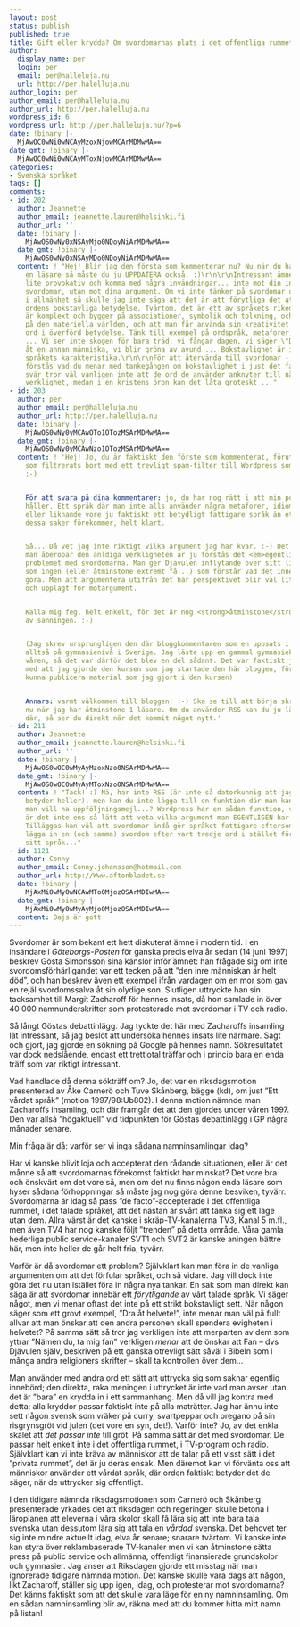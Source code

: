```yaml
---
layout: post
status: publish
published: true
title: Gift eller krydda? Om svordomarnas plats i det offentliga rummet
author:
  display_name: per
  login: per
  email: per@halleluja.nu
  url: http://per.halelluja.nu
author_login: per
author_email: per@halleluja.nu
author_url: http://per.halelluja.nu
wordpress_id: 6
wordpress_url: http://per.halleluja.nu/?p=6
date: !binary |-
  MjAwOC0wNi0wNCAyMzoxNjowMCArMDMwMA==
date_gmt: !binary |-
  MjAwOC0wNi0wNCAyMToxNjowMCArMDMwMA==
categories:
- Svenska språket
tags: []
comments:
- id: 202
  author: Jeannette
  author_email: jeannette.lauren@helsinki.fi
  author_url: ''
  date: !binary |-
    MjAwOS0wNy0xNSAyMjo0NDoyNiArMDMwMA==
  date_gmt: !binary |-
    MjAwOS0wNy0xNSAyMDo0NDoyNiArMDMwMA==
  content: ! "Hej! Blir jag den första som kommenterar nu? Nu när du har åtminstone
    en läsare så måste du ju UPPDATERA också. :)\r\n\r\nIntressant ämne - tänkte vara
    lite provokativ och komma med några invändningar... inte mot din inställning till
    svordomar, utan mot dina argument. Om vi inte tänker på svordomar utan språkanvändning
    i allmänhet så skulle jag inte säga att det är att förytliga det att inte använda
    ordens bokstavliga betydelse. Tvärtom, det är ett av språkets rikedomar att det
    är komplext och bygger på associationer, symbolik och tolkning, och inte direkt
    på den materiella världen, och att man får använda sin kreativitet och använda
    ord i överförd betydelse. Tänk till exempel på ordspråk, metaforer, bildspråk
    ... Vi ser inte skogen för bara träd, vi fångar dagen, vi säger \"Du är en ängel!\"
    åt en annan människa, vi blir gröna av avund ... Bokstavlighet är inte ett av
    språkets karakteristika.\r\n\r\nFör att återvända till svordomar - jag förstår
    förstås vad du menar med tankegången om bokstavlighet i just det fallet. De som
    svär tror väl vanligen inte att de ord de använder anknyter till någon andlig
    verklighet, medan i en kristens öron kan det låta groteskt ..."
- id: 203
  author: per
  author_email: per@halleluja.nu
  author_url: http://per.halelluja.nu
  date: !binary |-
    MjAwOS0wNy0yMCAwOTo1OTozMSArMDMwMA==
  date_gmt: !binary |-
    MjAwOS0wNy0yMCAwNzo1OTozMSArMDMwMA==
  content: ! 'Hej! Jo, du är faktiskt den förste som kommenterat, förutom 851 spam-kommentarer
    som filtrerats bort med ett trevligt spam-filter till Wordpress som jag använder.
    :-)


    För att svara på dina kommentarer: jo, du har nog rätt i att min poäng inte riktigt
    håller. Ett språk där man inte alls använder några metaforer, idiomatiska uttryck
    eller liknande vore ju faktiskt ett betydligt fattigare språk än ett språk där
    dessa saker förekommer, helt klart.


    Så... Då vet jag inte riktigt vilka argument jag har kvar. :-) Det här med att
    man åberopar den anldiga verkligheten är ju förstås det <em>egentliga</em> största
    problemet med svordomarna. Man ger Djävulen inflytande över sitt liv, på ett sätt
    som ingen (eller åtminstone extremt få...) som förstår vad det innebär skulle
    göra. Men att argumentera utifrån det här perspektivet blir väl lite mer kontroversiellt
    och upplagt för motargument.


    Kalla mig feg, helt enkelt, för det är nog <strong>åtminstone</strong> en del
    av sanningen. :-)


    (Jag skrev ursprungligen den där bloggkommentaren som en uppsats i Svenska B,
    alltså på gymnasienivå i Sverige. Jag läste upp en gammal gymnasiekurs under förra
    våren, så det var därför det blev en del sådant. Det var faktiskt just i samband
    med att jag gjorde den kursen som jag startade den här bloggen, för att t.ex.
    kunna publicera material som jag gjort i den kursen)


    Annars: varmt välkommen till bloggen! :-) Ska se till att börja skriva lite mer
    nu när jag har åtminstone 1 läsare. Om du använder RSS kan du ju lägga till mig
    där, så ser du direkt när det kommit något nytt.'
- id: 211
  author: Jeannette
  author_email: jeannette.lauren@helsinki.fi
  author_url: ''
  date: !binary |-
    MjAwOS0wOC0wMyAyMzoxNzo0NSArMDMwMA==
  date_gmt: !binary |-
    MjAwOS0wOC0wMyAyMToxNzo0NSArMDMwMA==
  content: ! "Tack! :) Nä, har inte RSS (är inte så datorkunnig att jag vet vad det
    betyder heller), men kan du inte lägga till en funktion där man kan kruxa i om
    man vill ha uppföljningsmejl...? Wordpress har en sådan funktion, väldigt praktiskt.\r\n\r\nIbland
    är det inte ens så lätt att veta vilka argument man EGENTLIGEN har för vissa åsikter...
    Tilläggas kan väl att svordomar ändå gör språket fattigare eftersom vissa tenderar
    lägga in en (och samma) svordom efter vart tredje ord i stället för att variera
    sitt språk..."
- id: 1121
  author: Conny
  author_email: Conny.johansson@hotmail.com
  author_url: http://Www.aftonbladet.se
  date: !binary |-
    MjAxMi0wMy0wNCAwMTo0MjozOSArMDIwMA==
  date_gmt: !binary |-
    MjAxMi0wMy0wMyAyMjo0MjozOSArMDIwMA==
  content: Bajs är gott
---
```

<p>Svordomar är som bekant ett hett diskuterat ämne i modern tid. I en insändare i <em>Göteborgs-Posten </em><span style="font-style: normal;">för ganska precis elva år sedan (14 juni 1997) beskrev Gösta Simonsson sina känslor inför ämnet: han frågade sig om inte svordomsförhärligandet var ett tecken på att ”den inre människan är helt död”, och han beskrev även ett exempel ifrån vardagen om en mor som gav en rejäl svordomssalva åt sin olydige son. Slutligen uttryckte han sin tacksamhet till Margit Zacharoff för hennes insats, då hon samlade in över 40 000 namnunderskrifter som protesterade mot svordomar i TV och radio.</span></p>
<p><span style="font-style: normal;">Så långt Göstas debattinlägg. Jag tyckte det här med Zacharoffs insamling lät intressant, så jag beslöt att undersöka hennes insats lite närmare. Sagt och gjort, jag gjorde en sökning på Google på hennes namn. Sökresultatet var dock nedslående, endast ett trettiotal träffar och i princip bara en enda träff som var riktigt intressant.</span></p>

<p><span style="font-style: normal;">Vad handlade då denna sökträff om? Jo, det var en riksdagsmotion presenterad av Åke Carnerö och Tuve Skånberg, bägge (kd), om just ”Ett vårdat språk” (motion 1997/98:Ub802). I denna motion nämnde man Zacharoffs insamling, och där framgår det att den gjordes under våren 1997. Den var allså ”högaktuell” vid tidpunkten för Göstas debattinlägg i GP några månader senare.</span></p>
<p><span style="font-style: normal;">Min fråga är då: varför ser vi inga sådana namninsamlingar idag?</span></p>
<p><span style="font-style: normal;">Har vi kanske blivit loja och accepterat den rådande situationen, eller är det månne så att svordomarnas förekomst faktiskt har minskat? Det vore bra och önskvärt om det vore så, men om det nu finns någon enda läsare som hyser sådana förhoppningar så måste jag nog göra denne besviken, tyvärr. Svordomarna är idag så pass ”de facto”-accepterade i det offentliga rummet, i det talade språket, att det nästan är svårt att tänka sig ett läge utan dem. Allra värst är det kanske i skräp-TV-kanalerna TV3, Kanal 5 m.fl., men även TV4 har nog kanske följt ”trenden” på detta område. Våra gamla hederliga public service-kanaler SVT1 och SVT2 är kanske aningen bättre här, men inte heller de går helt fria, tyvärr.</span></p>
<p><span style="font-style: normal;">Varför är då svordomar ett problem? Självklart kan man föra in de vanliga argumenten om att det förfular språket, och så vidare. Jag vill dock inte göra det nu utan istället föra in några nya tankar. En sak som man direkt kan säga är att svordomar innebär ett </span><em>förytligande</em><span style="font-style: normal;"> av vårt talade språk. Vi säger något, men vi menar oftast det inte på ett strikt bokstavligt sett. När någon säger som ett grovt exempel, ”Dra åt helvete!”, inte menar man väl på fullt allvar att man önskar att den andra personen skall spendera evigheten i helvetet? På samma sätt så tror jag verkligen inte att merparten av dem som yttrar ”Nämen du, ta mig fan” verkligen </span><em>menar</em><span style="font-style: normal;"> att de önskar att Fan – dvs Djävulen själv, beskriven på ett ganska otrevligt sätt såväl i Bibeln som i många andra religioners skrifter – skall ta kontrollen över dem...</span></p>
<p><span style="font-style: normal;">Man använder med andra ord ett sätt att uttrycka sig som saknar egentlig innebörd; den direkta, raka meningen i uttrycket är inte vad man avser utan det är ”bara” en krydda in i ett sammanhang. Men då vill jag kontra med detta: alla kryddor passar faktiskt inte på alla maträtter. Jag har ännu inte sett någon svensk som vräker på curry, svartpeppar och oregano på sin risgrynsgröt vid julen (det vore en syn, det!). Varför inte? Jo, av det enkla skälet att </span><em>det passar inte</em><span style="font-style: normal;"> till gröt. På samma sätt är det med svordomar. De passar helt enkelt inte i det offentliga rummet, i TV-program och radio. Självklart kan vi inte kräva av människor att de talar på ett visst sätt i det ”privata rummet”, det är ju deras ensak. Men däremot kan vi förvänta oss att människor använder ett vårdat språk, där orden faktiskt betyder det de säger, när de uttrycker sig offentligt.</span></p>
<p><span style="font-style: normal;">I den tidigare nämnda riksdagsmotionen som Carnerö och Skånberg presenterade yrkades det att riksdagen och regeringen skulle betona i läroplanen att eleverna i våra skolor skall få lära sig att inte bara tala svenska utan dessutom lära sig att tala en </span><em>vårdad</em><span style="font-style: normal;"> svenska. Det behovet ter sig inte mindre aktuellt idag, elva år senare; snarare tvärtom. Vi kanske inte kan styra över reklambaserade TV-kanaler men vi kan åtminstone sätta press på public service och allmänna, offentligt finansierade grundskolor och gymnasier. Jag anser att Riksdagen gjorde ett misstag när man ignorerade tidigare nämnda motion. Det kanske skulle vara dags att någon, likt Zacharoff, ställer sig upp igen, idag, och protesterar mot svordomarna? Det känns faktiskt som att det skulle vara läge för en ny namninsamling. Om en sådan namninsamling blir av, räkna med att du kommer hitta mitt namn på listan!</span></p>
